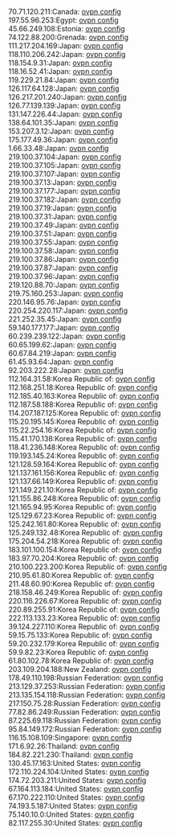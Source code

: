 70.71.120.211:Canada: [ovpn config](vpn/70_71_120_211.ovpn)  
197.55.96.253:Egypt: [ovpn config](vpn/197_55_96_253.ovpn)  
45.66.249.108:Estonia: [ovpn config](vpn/45_66_249_108.ovpn)  
74.122.88.200:Grenada: [ovpn config](vpn/74_122_88_200.ovpn)  
111.217.204.169:Japan: [ovpn config](vpn/111_217_204_169.ovpn)  
118.110.206.242:Japan: [ovpn config](vpn/118_110_206_242.ovpn)  
118.154.9.31:Japan: [ovpn config](vpn/118_154_9_31.ovpn)  
118.16.52.41:Japan: [ovpn config](vpn/118_16_52_41.ovpn)  
119.229.21.84:Japan: [ovpn config](vpn/119_229_21_84.ovpn)  
126.117.64.128:Japan: [ovpn config](vpn/126_117_64_128.ovpn)  
126.217.201.240:Japan: [ovpn config](vpn/126_217_201_240.ovpn)  
126.77.139.139:Japan: [ovpn config](vpn/126_77_139_139.ovpn)  
131.147.226.44:Japan: [ovpn config](vpn/131_147_226_44.ovpn)  
138.64.101.35:Japan: [ovpn config](vpn/138_64_101_35.ovpn)  
153.207.3.12:Japan: [ovpn config](vpn/153_207_3_12.ovpn)  
175.177.49.36:Japan: [ovpn config](vpn/175_177_49_36.ovpn)  
1.66.33.48:Japan: [ovpn config](vpn/1_66_33_48.ovpn)  
219.100.37.104:Japan: [ovpn config](vpn/219_100_37_104.ovpn)  
219.100.37.105:Japan: [ovpn config](vpn/219_100_37_105.ovpn)  
219.100.37.107:Japan: [ovpn config](vpn/219_100_37_107.ovpn)  
219.100.37.13:Japan: [ovpn config](vpn/219_100_37_13.ovpn)  
219.100.37.177:Japan: [ovpn config](vpn/219_100_37_177.ovpn)  
219.100.37.182:Japan: [ovpn config](vpn/219_100_37_182.ovpn)  
219.100.37.19:Japan: [ovpn config](vpn/219_100_37_19.ovpn)  
219.100.37.31:Japan: [ovpn config](vpn/219_100_37_31.ovpn)  
219.100.37.49:Japan: [ovpn config](vpn/219_100_37_49.ovpn)  
219.100.37.51:Japan: [ovpn config](vpn/219_100_37_51.ovpn)  
219.100.37.55:Japan: [ovpn config](vpn/219_100_37_55.ovpn)  
219.100.37.58:Japan: [ovpn config](vpn/219_100_37_58.ovpn)  
219.100.37.86:Japan: [ovpn config](vpn/219_100_37_86.ovpn)  
219.100.37.87:Japan: [ovpn config](vpn/219_100_37_87.ovpn)  
219.100.37.96:Japan: [ovpn config](vpn/219_100_37_96.ovpn)  
219.120.88.70:Japan: [ovpn config](vpn/219_120_88_70.ovpn)  
219.75.160.253:Japan: [ovpn config](vpn/219_75_160_253.ovpn)  
220.146.95.76:Japan: [ovpn config](vpn/220_146_95_76.ovpn)  
220.254.220.117:Japan: [ovpn config](vpn/220_254_220_117.ovpn)  
221.252.35.45:Japan: [ovpn config](vpn/221_252_35_45.ovpn)  
59.140.177.177:Japan: [ovpn config](vpn/59_140_177_177.ovpn)  
60.239.239.122:Japan: [ovpn config](vpn/60_239_239_122.ovpn)  
60.65.199.62:Japan: [ovpn config](vpn/60_65_199_62.ovpn)  
60.67.84.219:Japan: [ovpn config](vpn/60_67_84_219.ovpn)  
61.45.93.64:Japan: [ovpn config](vpn/61_45_93_64.ovpn)  
92.203.222.28:Japan: [ovpn config](vpn/92_203_222_28.ovpn)  
112.164.31.58:Korea Republic of: [ovpn config](vpn/112_164_31_58.ovpn)  
112.168.251.18:Korea Republic of: [ovpn config](vpn/112_168_251_18.ovpn)  
112.185.40.163:Korea Republic of: [ovpn config](vpn/112_185_40_163.ovpn)  
112.187.58.188:Korea Republic of: [ovpn config](vpn/112_187_58_188.ovpn)  
114.207.187.125:Korea Republic of: [ovpn config](vpn/114_207_187_125.ovpn)  
115.20.195.145:Korea Republic of: [ovpn config](vpn/115_20_195_145.ovpn)  
115.22.254.16:Korea Republic of: [ovpn config](vpn/115_22_254_16.ovpn)  
115.41.170.138:Korea Republic of: [ovpn config](vpn/115_41_170_138.ovpn)  
118.41.236.148:Korea Republic of: [ovpn config](vpn/118_41_236_148.ovpn)  
119.193.145.24:Korea Republic of: [ovpn config](vpn/119_193_145_24.ovpn)  
121.128.59.164:Korea Republic of: [ovpn config](vpn/121_128_59_164.ovpn)  
121.137.161.156:Korea Republic of: [ovpn config](vpn/121_137_161_156.ovpn)  
121.137.66.149:Korea Republic of: [ovpn config](vpn/121_137_66_149.ovpn)  
121.149.221.10:Korea Republic of: [ovpn config](vpn/121_149_221_10.ovpn)  
121.155.86.248:Korea Republic of: [ovpn config](vpn/121_155_86_248.ovpn)  
121.165.94.95:Korea Republic of: [ovpn config](vpn/121_165_94_95.ovpn)  
125.129.67.23:Korea Republic of: [ovpn config](vpn/125_129_67_23.ovpn)  
125.242.161.80:Korea Republic of: [ovpn config](vpn/125_242_161_80.ovpn)  
125.249.132.48:Korea Republic of: [ovpn config](vpn/125_249_132_48.ovpn)  
175.204.54.218:Korea Republic of: [ovpn config](vpn/175_204_54_218.ovpn)  
183.101.100.154:Korea Republic of: [ovpn config](vpn/183_101_100_154.ovpn)  
183.97.70.204:Korea Republic of: [ovpn config](vpn/183_97_70_204.ovpn)  
210.100.223.200:Korea Republic of: [ovpn config](vpn/210_100_223_200.ovpn)  
210.95.61.80:Korea Republic of: [ovpn config](vpn/210_95_61_80.ovpn)  
211.48.60.90:Korea Republic of: [ovpn config](vpn/211_48_60_90.ovpn)  
218.158.46.249:Korea Republic of: [ovpn config](vpn/218_158_46_249.ovpn)  
220.116.226.67:Korea Republic of: [ovpn config](vpn/220_116_226_67.ovpn)  
220.89.255.91:Korea Republic of: [ovpn config](vpn/220_89_255_91.ovpn)  
222.113.133.23:Korea Republic of: [ovpn config](vpn/222_113_133_23.ovpn)  
39.124.227.110:Korea Republic of: [ovpn config](vpn/39_124_227_110.ovpn)  
59.15.75.133:Korea Republic of: [ovpn config](vpn/59_15_75_133.ovpn)  
59.20.232.179:Korea Republic of: [ovpn config](vpn/59_20_232_179.ovpn)  
59.9.82.23:Korea Republic of: [ovpn config](vpn/59_9_82_23.ovpn)  
61.80.102.78:Korea Republic of: [ovpn config](vpn/61_80_102_78.ovpn)  
203.109.204.188:New Zealand: [ovpn config](vpn/203_109_204_188.ovpn)  
178.49.110.198:Russian Federation: [ovpn config](vpn/178_49_110_198.ovpn)  
213.129.37.253:Russian Federation: [ovpn config](vpn/213_129_37_253.ovpn)  
213.135.154.118:Russian Federation: [ovpn config](vpn/213_135_154_118.ovpn)  
217.150.75.28:Russian Federation: [ovpn config](vpn/217_150_75_28.ovpn)  
77.82.86.249:Russian Federation: [ovpn config](vpn/77_82_86_249.ovpn)  
87.225.69.118:Russian Federation: [ovpn config](vpn/87_225_69_118.ovpn)  
95.84.149.172:Russian Federation: [ovpn config](vpn/95_84_149_172.ovpn)  
116.15.108.109:Singapore: [ovpn config](vpn/116_15_108_109.ovpn)  
171.6.92.26:Thailand: [ovpn config](vpn/171_6_92_26.ovpn)  
184.82.221.230:Thailand: [ovpn config](vpn/184_82_221_230.ovpn)  
130.45.17.163:United States: [ovpn config](vpn/130_45_17_163.ovpn)  
172.110.224.104:United States: [ovpn config](vpn/172_110_224_104.ovpn)  
174.72.203.211:United States: [ovpn config](vpn/174_72_203_211.ovpn)  
67.164.113.184:United States: [ovpn config](vpn/67_164_113_184.ovpn)  
67.170.222.110:United States: [ovpn config](vpn/67_170_222_110.ovpn)  
74.193.5.187:United States: [ovpn config](vpn/74_193_5_187.ovpn)  
75.140.10.0:United States: [ovpn config](vpn/75_140_10_0.ovpn)  
82.117.255.30:United States: [ovpn config](vpn/82_117_255_30.ovpn)  
